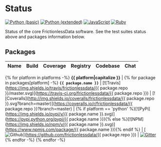 # Status

[![Python (basic)](https://img.shields.io/travis/frictionlessdata/testsuite-basic/python.svg?label=Python%20(basic))](https://travis-ci.org/frictionlessdata/testsuite-basic/branches)
[![Python (extended)](https://img.shields.io/travis/frictionlessdata/testsuite-extended/master.svg?label=Python%20(extended))](https://travis-ci.org/frictionlessdata/testsuite-basic)
[![JavaScript](https://img.shields.io/travis/frictionlessdata/testsuite-basic/javascript.svg?label=JavaScript)](https://travis-ci.org/frictionlessdata/testsuite-basic/branches)
[![Ruby](https://img.shields.io/travis/frictionlessdata/testsuite-basic/ruby.svg?label=Ruby)](https://travis-ci.org/frictionlessdata/testsuite-basic/branches)

Status of the core FrictionlessData software. See the test suites status above and packages information below.

## Packages

Name | Build | Coverage | Registry | Codebase | Chat
------- | ----- | -------- | ------- | -------- | ---
{% for platform in platforms -%}
**{{ platform|capitalize }}** |
{% for package in packages[platform] -%}
**`{{ package.name }}`** | [![Travis](https://img.shields.io/travis/frictionlessdata/{{ package.repo }}/master.svg)](https://travis-ci.org/frictionlessdata/{{ package.repo }}) | [![Coveralls](http://img.shields.io/coveralls/frictionlessdata/{{ package.repo }}.svg?branch=master)](https://coveralls.io/r/frictionlessdata/{{ package.repo }}?branch=master) | {% if platform == 'python' %}[![PyPi](https://img.shields.io/pypi/v/{{ package.name }}.svg)](https://pypi.python.org/pypi/{{ package.name }}){% else %}[![NPM](https://img.shields.io/npm/v/{{ package.name }}.svg)](https://www.npmjs.com/package/{{ package.name }}){% endif %} | [![Github](https://img.shields.io/badge/github-master-brightgreen)](https://github.com/frictionlessdata/{{ package.repo }}) | [![Gitter](https://img.shields.io/gitter/room/frictionlessdata/chat.svg)](https://gitter.im/frictionlessdata/chat)
{% endfor -%}
{% endfor -%}
